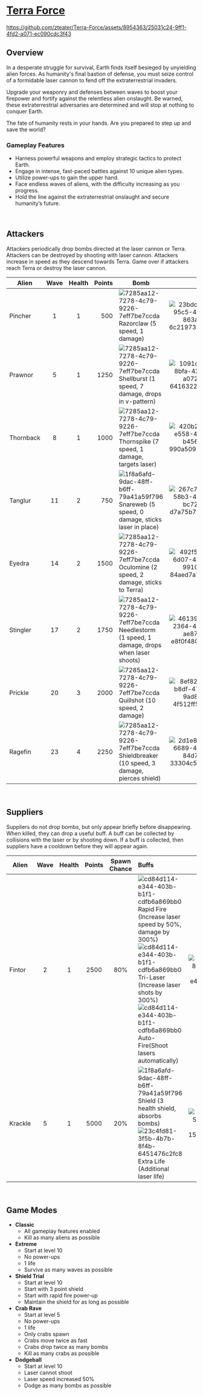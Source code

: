 # [Terra Force](https://gx.games/games/z23hhv)

https://github.com/zteater/Terra-Force/assets/8954363/25031c24-9ff1-4fd2-a071-ec090cdc3f43

## Overview
In a desperate struggle for survival, Earth finds itself besieged by unyielding alien forces. As humanity's final bastion of defense, you must seize control of a formidable laser cannon to fend off the extraterrestrial invaders.

Upgrade your weaponry and defenses between waves to boost your firepower and fortify against the relentless alien onslaught. Be warned, these extraterrestrial adversaries are determined and will stop at nothing to conquer Earth.

The fate of humanity rests in your hands. Are you prepared to step up and save the world?

### Gameplay Features
- Harness powerful weapons and employ strategic tactics to protect Earth.
- Engage in intense, fast-paced battles against 10 unique alien types.
- Utilize power-ups to gain the upper hand.
- Face endless waves of aliens, with the difficulty increasing as you progress.
- Hold the line against the extraterrestrial onslaught and secure humanity’s future.

<br/>

## Attackers


Attackers periodically drop bombs directed at the laser cannon or Terra. Attackers can be destroyed by shooting with laser cannon. Attackers increase in speed as they descend towards Terra. Game over if attackers reach Terra or destroy the laser cannon.

| Alien    | Wave  | Health | Points | Bomb      |     |
| -------- | :---: | :----: | -----: | --------- | :-: |
| Pincher     | 1     | 1      | 500    | ![7285aa12-7278-4c79-9226-7eff7be7ccda](https://github.com/zteater/Terra-Force/assets/8954363/50e824b4-e9f3-4e28-ba9e-dcd9f7ecdf91) Razorclaw (5 speed, 1 damage) | ![23bdca1b-95c5-4a4b-863a-6c2197324592](https://github.com/zteater/Terra-Force/assets/8954363/8f0976a3-de3a-4565-9fab-29fd1d2c8b1d) |
| Prawnor   | 5    | 1      | 1250   | ![7285aa12-7278-4c79-9226-7eff7be7ccda](https://github.com/zteater/Terra-Force/assets/8954363/5a1bfd0b-c390-43da-9489-e9741edc49a6) Shellburst (1 speed, 7 damage, drops in v-pattern) | ![1091dfeb-8bfa-42e8-a072-6416322b1aaa](https://github.com/zteater/Terra-Force/assets/8954363/46d6b943-3bc4-49c7-bd26-c74a121c4920) | 
| Thornback  | 8     | 1     | 1000   | ![7285aa12-7278-4c79-9226-7eff7be7ccda](https://github.com/zteater/Terra-Force/assets/8954363/25b496bf-7a6b-4401-9e24-55e4c1e2fb30) Thornspike (7 speed, 1 damage, targets laser) | ![420b2fd6-e558-4fc8-b456-990a50934288](https://github.com/zteater/Terra-Force/assets/8954363/e5f625e2-b67f-4671-b0ab-a7ae041b9ed2) |
| Tanglur   | 11     | 2      | 750    | ![1f8a6afd-9dac-48ff-b6ff-79a41a59f796](https://github.com/zteater/Terra-Force/assets/8954363/44e3bdaa-2ed8-4c61-ac74-92763c9c8bd9) Snareweb (5 speed, 0 damage, sticks laser in place) | ![267c7ba6-58b3-4be8-bc72-d7a75b7929dc](https://github.com/zteater/Terra-Force/assets/8954363/9cc49b09-3d19-4239-a422-61f37d30a751) |
| Eyedra    | 14    | 2      | 1500   | ![7285aa12-7278-4c79-9226-7eff7be7ccda](https://github.com/zteater/Terra-Force/assets/8954363/3abdce4a-f0e5-4a13-8530-cfaabd6c7aa5) Oculomine (2 speed, 2 damage, sticks to Terra) | ![492f53fd-6d07-4441-9910-84aed7a7e553](https://github.com/zteater/Terra-Force/assets/8954363/451c3c55-50c5-4f34-a2ff-bcbc5793b6aa) |
| Stingler    | 17    | 2      | 1750   | ![7285aa12-7278-4c79-9226-7eff7be7ccda](https://github.com/zteater/Terra-Force/assets/8954363/9baa9119-e058-4c6f-8660-d53f11b9b403) Needlestorm (1 speed, 1 damage, drops when laser shoots) | ![461390eb-2364-4674-ae87-e8f0f4807a11](https://github.com/zteater/Terra-Force/assets/8954363/a9ab028f-6c45-413c-896f-01df42219463) |
| Prickle    | 20    | 3      | 2000   | ![7285aa12-7278-4c79-9226-7eff7be7ccda](https://github.com/zteater/Terra-Force/assets/8954363/116a1bc2-2ab3-4f2e-b03a-2e6fef925d53) Quillshot (10 speed, 2 damage) | ![8ef82ef9-b8df-472e-9ad8-4f512ff5fca0](https://github.com/zteater/Terra-Force/assets/8954363/f9b75415-0edc-45fa-a6b4-8c86ea58bd3f) |
| Ragefin | 23    | 4      | 2250   | ![7285aa12-7278-4c79-9226-7eff7be7ccda](https://github.com/zteater/Terra-Force/assets/8954363/f00ca464-798d-4350-85e3-1065e534d710) Shieldbreaker (10 speed, 3 damage, pierces shield) | ![2d1e8096-6689-4a2c-84d7-33304c5571f6](https://github.com/zteater/Terra-Force/assets/8954363/1979e198-8180-4c20-b6b2-bfbaf832d900) |

<br/>

## Suppliers

Suppliers do not drop bombs, but only appear briefly before disappearing. When killed, they can drop a useful buff. A buff can be collected by collisions with the laser or by shooting down. If a buff is collected, then suppliers have a cooldown before they will appear again. 

| Alien  | Wave | Health | Points | Spawn Chance | Buffs |      |
| ------ | :--: | :----: | :----: | :----------: | :---- | :--: |
| Fintor    | 2    | 1      | 2500   | 80%          | ![cd84d114-e344-403b-b1f1-cdfb6a869bb0](https://github.com/zteater/Terra-Force/assets/8954363/5a5d7e18-ebe7-47c1-8b41-1961dd2a2f63) Rapid Fire (Increase laser speed by 50%, damage by 300%)<br/>![cd84d114-e344-403b-b1f1-cdfb6a869bb0](https://github.com/zteater/Terra-Force/assets/8954363/910db281-8f62-4ab1-bd92-7ed87cc0e342) Tri-Laser (Increase laser shots by 300%)<br/>![cd84d114-e344-403b-b1f1-cdfb6a869bb0](https://github.com/zteater/Terra-Force/assets/8954363/1c36f029-3f51-469e-a8c5-b602c6e1e30d) Auto-Fire(Shoot lasers automatically) | ![4a699a2b-8169-49e7-b406-e43adf3245f3](https://github.com/zteater/Terra-Force/assets/8954363/4892bf47-1a74-4c51-942b-4b3415ca6d0c) |
| Krackle | 5    | 1      | 5000   |  20%         | ![1f8a6afd-9dac-48ff-b6ff-79a41a59f796](https://github.com/zteater/Terra-Force/assets/8954363/a21e68b6-05d4-4501-b303-416876b074f8) Shield (3 health shield, absorbs bombs)<br/>![23c4fd81-3f5b-4b7b-8f4b-6451476c2fc8](https://github.com/zteater/Terra-Force/assets/8954363/85a408f3-eaf1-41b6-ac1d-91d5dee327c3) Extra Life (Additional laser life) | ![2b0c6606-53ae-48be-8fa9-154cd87c3510](https://github.com/zteater/Terra-Force/assets/8954363/c1c0415f-67bc-4691-93a3-d44c5838e4af) |


<br/>

## Game Modes
- **Classic**
  - All gameplay features enabled
  - Kill as many aliens as possible
- **Extreme**
  - Start at level 10
  - No power-ups
  - 1 life
  - Survive as many waves as possible
- **Shield Trial**
  - Start at level 10
  - Start with 3 point shield
  - Start with rapid fire power-up
  - Maintain the shield for as long as possible  
- **Crab Rave**
  - Start at level 5
  - No power-ups
  - 1 life
  - Only crabs spawn
  - Crabs move twice as fast
  - Crabs drop twice as many bombs
  - Kill as many crabs as possible 
- **Dodgeball**
  - Start at level 10
  - Laser cannot shoot
  - Laser speed increased 50%
  - Dodge as many bombs as possible  

<br/>

<br/>
